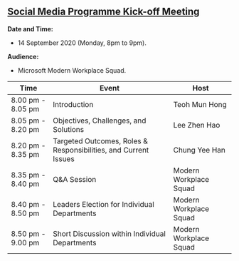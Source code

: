 <h2><u>Social Media Programme Kick-off Meeting</u></h2> 

**Date and Time:** 
- 14 September 2020 (Monday, 8pm to 9pm).
  
**Audience:** 
- Microsoft Modern Workplace Squad.

| Time              | Event                                                           | Host                   |
| ----------------- | --------------------------------------------------------------- | ---------------------- |
| 8.00 pm - 8.05 pm | Introduction                                                    | Teoh Mun Hong          |
| 8.05 pm - 8.20 pm | Objectives, Challenges, and Solutions                           | Lee Zhen Hao           |
| 8.20 pm - 8.35 pm | Targeted Outcomes, Roles & Responsibilities, and Current Issues | Chung Yee Han          |
| 8.35 pm - 8.40 pm | Q&A Session                                                     | Modern Workplace Squad |
| 8.40 pm - 8.50 pm | Leaders Election for Individual Departments                     | Modern Workplace Squad |
| 8.50 pm - 9.00 pm | Short Discussion within Individual Departments                  | Modern Workplace Squad |

